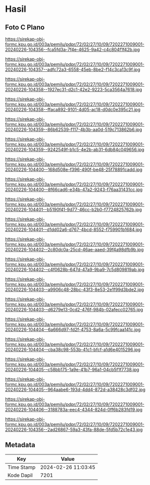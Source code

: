 # Hasil

## Foto C Plano

https://sirekap-obj-formc.kpu.go.id/003a/pemilu/pdpr/72/02/27/10/09/7202271009001-20240226-104356--fca5fd3a-7f4e-4625-9a42-c4c804f1f42b.jpg

https://sirekap-obj-formc.kpu.go.id/003a/pemilu/pdpr/72/02/27/10/09/7202271009001-20240226-104357--adfc72a3-6558-45eb-8be2-f14c3ca13c9f.jpg

https://sirekap-obj-formc.kpu.go.id/003a/pemilu/pdpr/72/02/27/10/09/7202271009001-20240226-104358--1927ec31-d2c1-42e2-9223-5ca3564a7618.jpg

https://sirekap-obj-formc.kpu.go.id/003a/pemilu/pdpr/72/02/27/10/09/7202271009001-20240226-104358--ffaca892-9101-4d05-ac18-d0dc0e395c21.jpg

https://sirekap-obj-formc.kpu.go.id/003a/pemilu/pdpr/72/02/27/10/09/7202271009001-20240226-104359--86b62539-f117-4b3b-aa0d-519c713862b6.jpg

https://sirekap-obj-formc.kpu.go.id/003a/pemilu/pdpr/72/02/27/10/09/7202271009001-20240226-104359--9242549f-b1c5-4e2b-ab31-6db84c049656.jpg

https://sirekap-obj-formc.kpu.go.id/003a/pemilu/pdpr/72/02/27/10/09/7202271009001-20240226-104400--168d508e-f396-490f-be48-25f78891cadd.jpg

https://sirekap-obj-formc.kpu.go.id/003a/pemilu/pdpr/72/02/27/10/09/7202271009001-20240226-104400--8f66cad6-e34b-47a2-9243-f76aa31431cc.jpg

https://sirekap-obj-formc.kpu.go.id/003a/pemilu/pdpr/72/02/27/10/09/7202271009001-20240226-104401--b5190f41-9d77-46cc-b2b0-f7724825762b.jpg

https://sirekap-obj-formc.kpu.go.id/003a/pemilu/pdpr/72/02/27/10/09/7202271009001-20240226-104401--d1dd02a6-d767-4bcd-8552-f759901b1684.jpg

https://sirekap-obj-formc.kpu.go.id/003a/pemilu/pdpr/72/02/27/10/09/7202271009001-20240226-104402--2c80dc0a-25cd-46ae-aaed-39f4a98dfb9b.jpg

https://sirekap-obj-formc.kpu.go.id/003a/pemilu/pdpr/72/02/27/10/09/7202271009001-20240226-104402--c4f0628b-647d-47a9-9ba9-7c5d809819ab.jpg

https://sirekap-obj-formc.kpu.go.id/003a/pemilu/pdpr/72/02/27/10/09/7202271009001-20240226-104403--a9906c48-28bc-43f3-8e53-2e1f99d3bde2.jpg

https://sirekap-obj-formc.kpu.go.id/003a/pemilu/pdpr/72/02/27/10/09/7202271009001-20240226-104403--d6279e13-0cd2-476f-984b-02afecc02765.jpg

https://sirekap-obj-formc.kpu.go.id/003a/pemilu/pdpr/72/02/27/10/09/7202271009001-20240226-104404--6a666d97-fd2f-4753-8a6a-5c99fcaa141c.jpg

https://sirekap-obj-formc.kpu.go.id/003a/pemilu/pdpr/72/02/27/10/09/7202271009001-20240226-104404--cba38c98-553b-41c1-bfcf-a1d6e4015296.jpg

https://sirekap-obj-formc.kpu.go.id/003a/pemilu/pdpr/72/02/27/10/09/7202271009001-20240226-104405--c58bb175-1a9e-41b7-96a1-04cb5f1f7738.jpg

https://sirekap-obj-formc.kpu.go.id/003a/pemilu/pdpr/72/02/27/10/09/7202271009001-20240226-104405--964aabe6-193d-4dd4-872d-a38428c3df02.jpg

https://sirekap-obj-formc.kpu.go.id/003a/pemilu/pdpr/72/02/27/10/09/7202271009001-20240226-104406--3188783a-eec4-4344-824d-0ff6b283fd19.jpg

https://sirekap-obj-formc.kpu.go.id/003a/pemilu/pdpr/72/02/27/10/09/7202271009001-20240226-104356--2ad26867-59a3-43fa-88de-5fd5b72c1e43.jpg


## Metadata

| Key        | Value               |
| ---------- | ------------------- |
| Time Stamp | 2024-02-26 11:03:45 |
| Kode Dapil | 7201                |



